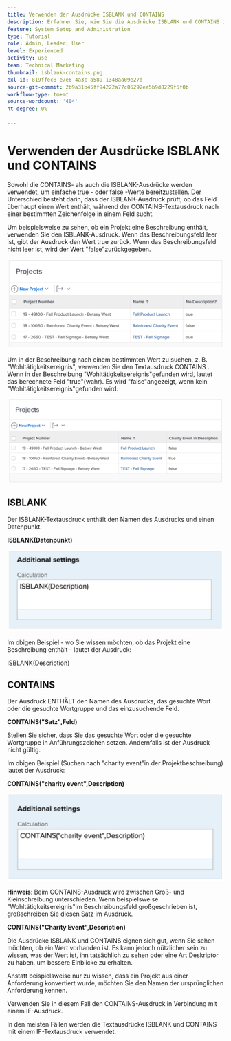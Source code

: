 ```yaml
---
title: Verwenden der Ausdrücke ISBLANK und CONTAINS
description: Erfahren Sie, wie Sie die Ausdrücke ISBLANK und CONTAINS in einem berechneten Feld in Adobe verwenden und erstellen. [!DNL Workfront].
feature: System Setup and Administration
type: Tutorial
role: Admin, Leader, User
level: Experienced
activity: use
team: Technical Marketing
thumbnail: isblank-contains.png
exl-id: 819ffec8-e7e6-4a3c-a589-1348aa09e27d
source-git-commit: 2b9a31b45ff94222a77c05292ee5b9d8229f5f0b
workflow-type: tm+mt
source-wordcount: '404'
ht-degree: 0%

---
```


# Verwenden der Ausdrücke ISBLANK und CONTAINS

Sowohl die CONTAINS- als auch die ISBLANK-Ausdrücke werden verwendet, um einfache true - oder false -Werte bereitzustellen. Der Unterschied besteht darin, dass der ISBLANK-Ausdruck prüft, ob das Feld überhaupt einen Wert enthält, während der CONTAINS-Textausdruck nach einer bestimmten Zeichenfolge in einem Feld sucht.

Um beispielsweise zu sehen, ob ein Projekt eine Beschreibung enthält, verwenden Sie den ISBLANK-Ausdruck. Wenn das Beschreibungsfeld leer ist, gibt der Ausdruck den Wert true zurück. Wenn das Beschreibungsfeld nicht leer ist, wird der Wert &quot;false&quot;zurückgegeben.

![Lastenausgleich mit Nutzungsbericht](assets/isblank01.png)

Um in der Beschreibung nach einem bestimmten Wert zu suchen, z. B. &quot;Wohltätigkeitsereignis&quot;, verwenden Sie den Textausdruck CONTAINS . Wenn in der Beschreibung &quot;Wohltätigkeitsereignis&quot;gefunden wird, lautet das berechnete Feld &quot;true&quot;(wahr). Es wird &quot;false&quot;angezeigt, wenn kein &quot;Wohltätigkeitsereignis&quot;gefunden wird.

![Lastenausgleich mit Nutzungsbericht](assets/isblank02.png)

## ISBLANK

Der ISBLANK-Textausdruck enthält den Namen des Ausdrucks und einen Datenpunkt.

**ISBLANK(Datenpunkt)**

![Lastenausgleich mit Nutzungsbericht](assets/isblank03.png)

Im obigen Beispiel - wo Sie wissen möchten, ob das Projekt eine Beschreibung enthält - lautet der Ausdruck:

ISBLANK(Description)

## CONTAINS

Der Ausdruck ENTHÄLT den Namen des Ausdrucks, das gesuchte Wort oder die gesuchte Wortgruppe und das einzusuchende Feld.

**CONTAINS(&quot;Satz&quot;,Feld)**

Stellen Sie sicher, dass Sie das gesuchte Wort oder die gesuchte Wortgruppe in Anführungszeichen setzen. Andernfalls ist der Ausdruck nicht gültig.

Im obigen Beispiel (Suchen nach &quot;charity event&quot;in der Projektbeschreibung) lautet der Ausdruck:

**CONTAINS(&quot;charity event&quot;,Description)**

![Lastenausgleich mit Nutzungsbericht](assets/isblank04.png)

**Hinweis**: Beim CONTAINS-Ausdruck wird zwischen Groß- und Kleinschreibung unterschieden. Wenn beispielsweise &quot;Wohltätigkeitsereignis&quot;im Beschreibungsfeld großgeschrieben ist, großschreiben Sie diesen Satz im Ausdruck.

**CONTAINS(&quot;Charity Event&quot;,Description)**

Die Ausdrücke ISBLANK und CONTAINS eignen sich gut, wenn Sie sehen möchten, ob ein Wert vorhanden ist. Es kann jedoch nützlicher sein zu wissen, was der Wert ist, ihn tatsächlich zu sehen oder eine Art Deskriptor zu haben, um bessere Einblicke zu erhalten.

Anstatt beispielsweise nur zu wissen, dass ein Projekt aus einer Anforderung konvertiert wurde, möchten Sie den Namen der ursprünglichen Anforderung kennen.

Verwenden Sie in diesem Fall den CONTAINS-Ausdruck in Verbindung mit einem IF-Ausdruck.

In den meisten Fällen werden die Textausdrücke ISBLANK und CONTAINS mit einem IF-Textausdruck verwendet.

